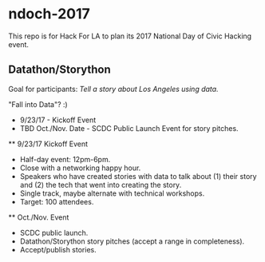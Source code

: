 # ndoch-2017
This repo is for Hack For LA to plan its 2017 National Day of Civic Hacking event.

## Datathon/Storython

Goal for participants: *Tell a story about Los Angeles using data.*

"Fall into Data"? :)

* 9/23/17 - Kickoff Event
* TBD Oct./Nov. Date - SCDC Public Launch Event for story pitches.

** 9/23/17 Kickoff Event

* Half-day event: 12pm-6pm.
* Close with a networking happy hour.
* Speakers who have created stories with data to talk about (1) their story and (2) the tech that went into creating the story.
* Single track, maybe alternate with technical workshops.
* Target: 100 attendees.

** Oct./Nov. Event

* SCDC public launch.
* Datathon/Storython story pitches (accept a range in completeness).
* Accept/publish stories.

